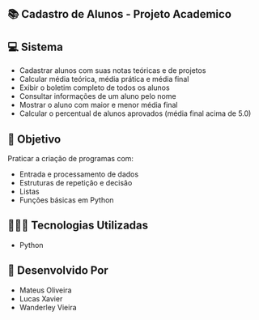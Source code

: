 ## 📚 Cadastro de Alunos - Projeto Academico

## 💻 Sistema
- Cadastrar alunos com suas notas teóricas e de projetos
- Calcular média teórica, média prática e média final
- Exibir o boletim completo de todos os alunos
- Consultar informações de um aluno pelo nome
- Mostrar o aluno com maior e menor média final
- Calcular o percentual de alunos aprovados (média final acima de 5.0)

## 📍 Objetivo
Praticar a criação de programas com:
- Entrada e processamento de dados
- Estruturas de repetição e decisão
- Listas
- Funções básicas em Python

## 👨🏻‍💻 Tecnologias Utilizadas
- Python 

## 🙋 Desenvolvido Por
- Mateus Oliveira
- Lucas Xavier
- Wanderley Vieira
